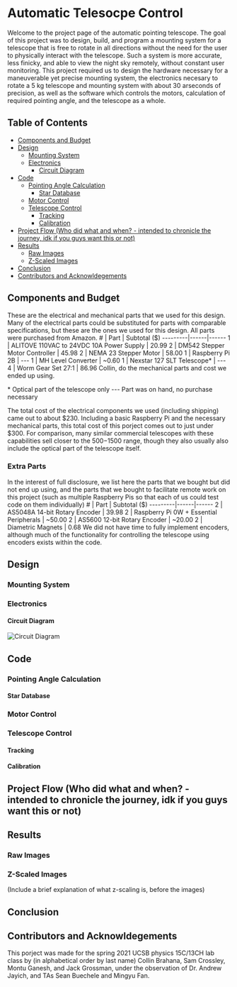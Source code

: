 # Automatic Telesocpe Control
Welcome to the project page of the automatic pointing telescope. The goal of this project was to design, build, and program a mounting system for a telescope that is free to rotate in all directions without the need for the user to physically interact with the telescope. Such a system is more accurate, less finicky, and able to view the night sky remotely, without constant user monitoring. This project required us to design the hardware necessary for a maneuverable yet precise mounting system, the electronics necesary to rotate a 5 kg telescope and mounting system with about 30 arseconds of precision, as well as the software which controls the motors, calculation of required pointing angle, and the telescope as a whole.

## Table of Contents
- [Components and Budget](#components-and-budget)
- [Design](#design)
  * [Mounting System](#mounting-system)
  * [Electronics](#electronics)
    + [Circuit Diagram](#circuit-diagram)
- [Code](#code)
  * [Pointing Angle Calculation](#pointing-angle-calculation)
    + [Star Database](#star-database)
  * [Motor Control](#motor-control)
  * [Telescope Control](#telescope-control)
    + [Tracking](#tracking)
    + [Calibration](#calibration)
- [Project Flow (Who did what and when? - intended to chronicle the journey, idk if you guys want this or not)](#project-flow--who-did-what-and-when----intended-to-chronicle-the-journey--idk-if-you-guys-want-this-or-not-)
- [Results](#results)
  * [Raw Images](#raw-images)
  * [Z-Scaled Images](#z-scaled-images)
- [Conclusion](#conclusion)
- [Contributors and Acknowldegements](#contributors-and-acknowldegements)


## Components and Budget
These are the electrical and mechanical parts that we used for this design. Many of the electrical parts could be substituted for parts with comparable specifications, but these are the ones we used for this design. All parts were purchased from Amazon.
\# | Part | Subtotal ($)
---------|------|------
1 | ALITOVE 110VAC to 24VDC 10A Power Supply | 20.99
2 | DM542 Stepper Motor Controller | 45.98
2 | NEMA 23 Stepper Motor | 58.00
1 | Raspberry Pi 2B | ---
1 | MH Level Converter | ~0.60
1 | Nexstar 127 SLT Telescope* | ---
4 | Worm Gear Set 27:1 | 86.96
Collin, do the mechanical parts and cost we ended up using. 

\* Optical part of the telescope only 
--- Part was on hand, no purchase necessary

The total cost of the electrical components we used (including shipping) came out to about $230. Including a basic Raspberry Pi and the necessary mechanical parts, this total cost of this porject comes out to just under $300. For comparison, many similar commercial telescopes with these capabilities sell closer to the $500-$1500 range, though they also usually also include the optical part of the telescope itself.

### Extra Parts
In the interest of full disclosure, we list here the parts that we bought but did not end up using, and the parts that we bought to facilitate remote work on this project (such as multiple Raspberry Pis so that each of us could test code on them individually)
\# | Part | Subtotal ($)
---------|------|------
2 | AS5048A 14-bit Rotary Encoder | 39.98
2 | Raspberry Pi 0W + Essential Peripherals | ~50.00
2 | AS5600 12-bit Rotary Encoder | ~20.00
2 | Diametric Magnets | 0.68
We did not have time to fully implement encoders, although much of the functionality for controlling the telescope using encoders exists within the code.

## Design

### Mounting System

### Electronics

#### Circuit Diagram
![Circuit Diagram](/images/Elecronics_Shematic.png)

## Code

### Pointing Angle Calculation

#### Star Database

### Motor Control

### Telescope Control

#### Tracking

#### Calibration

## Project Flow (Who did what and when? - intended to chronicle the journey, idk if you guys want this or not)

## Results

### Raw Images

### Z-Scaled Images
(Include a brief explanation of what z-scaling is, before the images)

## Conclusion 

## Contributors and Acknowldegements
This porject was made for the spring 2021 UCSB physics 15C/13CH lab class by (in alphabetical order by last name) Collin Brahana, Sam Crossley, Montu Ganesh, and Jack Grossman, under the observation of Dr. Andrew Jayich, and TAs Sean Buechele and Mingyu Fan.
